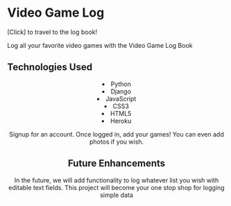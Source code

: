 <h1 text-align="center">Video Game Log</h1>

[Click] to travel to the log book!

<p text-align="center">Log all your favorite video games with the Video Game Log Book</p>

<h2 text-align="center">Technologies Used</h2>
<li align="center">Python</li>
<li align="center">Django</li>
<li align="center">JavaScript</li>
<li align="center">CSS3</li>
<li align="center">HTML5</li>
<li align="center">Heroku</li>

<p align="center">Signup for an account. Once logged in, add your games! You can even add photos if you wish.</p>

<h2 align="center">Future Enhancements</h2>
<p align="center">In the future, we will add functionality to log whatever list you wish with editable text fields. This project will become your one stop shop for logging simple data</p>



